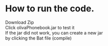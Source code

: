 # How to run the code.

Download Zip<br>
Click olivaPhonebook.jar to test it<br>
If the jar did not work, you can create a new jar<br>
by clicking the Bat file (compile)<br>
